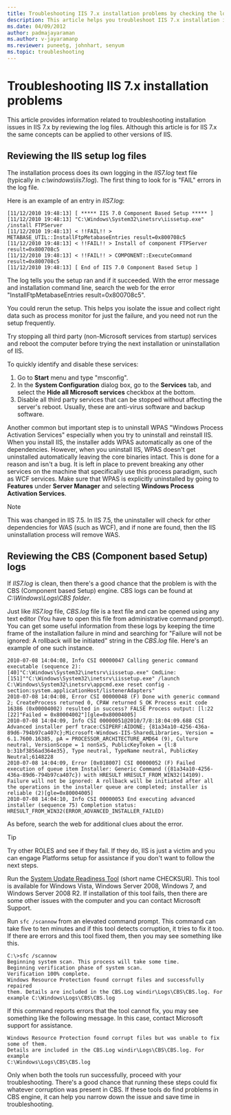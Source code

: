 ```yaml
---
title: Troubleshooting IIS 7.x installation problems by checking the log files.
description: This article helps you troubleshoot IIS 7.x installation issues. 
ms.date: 04/09/2012
author: padmajayaraman
ms.author: v-jayaramanp
ms.reviewer: puneetg, johnhart, senyum
ms.topic: troubleshooting
---
```


# Troubleshooting IIS 7.x installation problems

This article provides information related to troubleshooting installation issues in IIS 7.x by reviewing the log files. Although this article is for IIS 7.x the same concepts can be applied to other versions of IIS.

## Reviewing the IIS setup log files

The installation process does its own logging in the *IIS7.log* text file (typically in *c:\windows\iis7.log*). The first thing to look for is "FAIL" errors in the log file.

Here is an example of an entry in *IIS7.log*:

```Console
[11/12/2010 19:48:13] [ ***** IIS 7.0 Component Based Setup ***** ] 
[11/12/2010 19:48:13] "C:\Windows\System32\inetsrv\iissetup.exe" /install FTPServer 
[11/12/2010 19:48:13] < !!FAIL!! > METABASE_UTIL::InstallFtpMetabaseEntries result=0x800708c5 
[11/12/2010 19:48:13] < !!FAIL!! > Install of component FTPServer result=0x800708c5 
[11/12/2010 19:48:13] < !!FAIL!! > COMPONENT::ExecuteCommand result=0x800708c5 
[11/12/2010 19:48:13] [ End of IIS 7.0 Component Based Setup ]
```

The log tells you the setup ran and if it succeeded. With the error message and installation command line, search the web for the error "InstallFtpMetabaseEntries result=0x800708c5".

You could rerun the setup. This helps you isolate the issue and collect right data such as process monitor for just the failure, and you need not run the setup frequently.

Try stopping all third party (non-Microsoft services from startup) services and reboot the computer before trying the next installation or uninstallation of IIS.

To quickly identify and disable these services:

1. Go to **Start** menu and type "msconfig".
1. In the **System Configuration** dialog box, go to the **Services** tab, and select the **Hide all Microsoft services** checkbox at the bottom.
1. Disable all third party services that can be stopped without affecting the server's reboot. Usually, these are anti-virus software and backup software.

Another common but important step is to uninstall WPAS "Windows Process Activation Services" especially when you try to uninstall and reinstall IIS. When you install IIS, the installer adds WPAS automatically as one of the dependencies. However, when you uninstall IIS, WPAS doesn't get uninstalled automatically leaving the core binaries intact. This is done for a reason and isn't a bug. It is left in place to prevent breaking any other services on the machine that specifically use this process paradigm, such as WCF services. Make sure that WPAS is explicitly uninstalled by going to **Features** under **Server Manager** and selecting **Windows Process Activation Services**.

> [!NOTE]
> This was changed in IIS 7.5. In IIS 7.5, the uninstaller will check for other dependencies for WAS (such as WCF), and if none are found, then the IIS uninstallation process will remove WAS.

## Reviewing the CBS (Component based Setup) logs

If *IIS7.log* is clean, then there's a good chance that the problem is with the CBS (Component based Setup) engine. CBS logs can be found at *C:\Windows\Logs\CBS folder*.

Just like *IIS7.log* file, *CBS.log* file is a text file and can be opened using any text editor (You have to open this file from administrative command prompt). You can get some useful information from these logs by keeping the time frame of the installation failure in mind and searching for "Failure will not be ignored: A rollback will be initiated" string in the *CBS.log* file. Here's an example of one such instance.

```Console
2010-07-08 14:04:08, Info CSI 00000047 Calling generic command executable (sequence 2): [40]"C:\Windows\System32\inetsrv\iissetup.exe" CmdLine: [151]""C:\Windows\System32\inetsrv\iissetup.exe" /launch C:\Windows\System32\inetsrv\appcmd.exe reset config -section:system.applicationHost/listenerAdapters" 
2010-07-08 14:04:08, Error CSI 00000048 (F) Done with generic command 2; CreateProcess returned 0, CPAW returned S_OK Process exit code 16386 (0x00004002) resulted in success? FALSE Process output: [l:22 [22]"Failed = 0x80004002"][gle=0x80004005] 
2010-07-08 14:04:09, Info CSI 00000051@2010/7/8:18:04:09.688 CSI Advanced installer perf trace:CSIPERF:AIDONE; {81a34a10-4256-436a-89d6-794b97ca407c};Microsoft-Windows-IIS-SharedLibraries, Version = 6.1.7600.16385, pA = PROCESSOR_ARCHITECTURE_AMD64 (9), Culture neutral, VersionScope = 1 nonSxS, PublicKeyToken = {l:8 b:31bf3856ad364e35}, Type neutral, TypeName neutral, PublicKey Neutral;6148228 
2010-07-08 14:04:09, Error [0x018007] CSI 00000052 (F) Failed execution of queue item Installer: Generic Command ({81a34a10-4256-436a-89d6-794b97ca407c}) with HRESULT HRESULT_FROM_WIN32(14109). Failure will not be ignored: A rollback will be initiated after all the operations in the installer queue are completed; installer is reliable (2)[gle=0x80004005] 
2010-07-08 14:04:10, Info CSI 00000053 End executing advanced installer (sequence 75) Completion status: HRESULT_FROM_WIN32(ERROR_ADVANCED_INSTALLER_FAILED)
```

As before, search the web for additional clues about the error.

> [!TIP]
> Try other ROLES and see if they fail. If they do, IIS is just a victim and you can engage Platforms setup for assistance if you don't want to follow the next steps.

Run the [System Update Readiness Tool](../../../../windows-server/deployment/fix-windows-update-errors.md) (short name CHECKSUR). This tool is available for Windows Vista, Windows Server 2008, Windows 7, and  Windows Server 2008 R2. If installation of this tool fails, then there are some other issues with the computer and you can contact Microsoft Support.

Run `sfc /scannow` from an elevated command prompt. This command can take five to ten minutes and if this tool detects corruption, it tries to fix it too. If there are errors and this tool fixed them, then you may see something like this.

```Console
C:\>sfc /scannow 
Beginning system scan. This process will take some time. 
Beginning verification phase of system scan. 
Verification 100% complete. 
Windows Resource Protection found corrupt files and successfully repaired 
them. Details are included in the CBS.Log windir\Logs\CBS\CBS.log. For example C:\Windows\Logs\CBS\CBS.log
```

If this command reports errors that the tool cannot fix, you may see something like the following message. In this case, contact Microsoft support for assistance.

```output
Windows Resource Protection found corrupt files but was unable to fix some of them. 
Details are included in the CBS.Log windir\Logs\CBS\CBS.log. For example 
C:\Windows\Logs\CBS\CBS.log
```

Only when both the tools run successfully, proceed with your troubleshooting. There's a good chance that running these steps could fix whatever corruption was present in CBS. If these tools do find problems in CBS engine, it can help you narrow down the issue and save time in troubleshooting.

